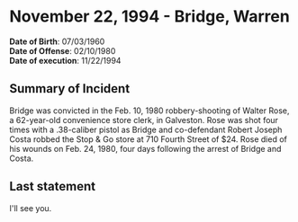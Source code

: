 # November 22, 1994 - Bridge, Warren

**Date of Birth**: 07/03/1960<br/>
**Date of Offense**: 02/10/1980<br/>
**Date of execution**: 11/22/1994<br/>

## Summary of Incident
Bridge was convicted in the Feb. 10, 1980 robbery-shooting of Walter Rose, a 62-year-old convenience store clerk, in Galveston. Rose was shot four times with a .38-caliber pistol as Bridge and co-defendant Robert Joseph Costa robbed the Stop & Go store at 710 Fourth Street of $24. Rose died of his wounds on Feb. 24, 1980, four days following the arrest of Bridge and Costa.

## Last statement
I'll see you.